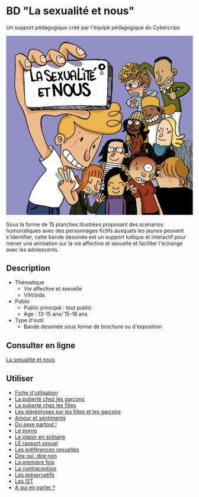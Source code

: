 # BD "La sexualité et nous"

Un support pédagogique créé par l'équipe pédagogique du Cybercrips

![Couverture La sexualité et nous](couvertureweb.jpeg)

Sous la forme de 15 planches illustrées proposant des scénarios humoristiques avec des personnages fictifs auxquels les jeunes peuvent s'identifier, cette bande dessinée est un support ludique et interactif pour mener une animation sur la vie affective et sexuelle et faciliter l'échange avec les adolescents.

## Description

* Thématique
  * Vie affective et sexuelle
  * VIH/sida
* Public
  * Public principal : tout public
  * Age : 13-15 ans/ 15-18 ans 
* Type d'outil
  * Bande dessinée sous forme de brochure ou d'exposition 


## Consulter en ligne

[La sexualité et nous](web.md)

## Utiliser

* [Fiche d'utilisation](La-sexualite-et-nous_fiche_outil.pdf)
* [La puberté chez les garçons](01-puberte-ugarcon-impression.jpg)
* [La puberté chez les filles](02-puberte-ufilleimpression.jpg)
* [Les stéréotypes sur les filles et les garçons](03-stereotype-impression.jpg)
* [Amour et sentiments](04-amouretsentiment-impression.jpg)
* [Du sexe partout !](05-dusexepartout-impression.jpg)
* [Le porno](06-la-pornographie-impression.jpg)
* [Le plaisir en solitaire](07-plaisirsolitaire-impression.jpg)
* [LE rapport sexuel](08-lerapportsexuel-impression.jpg)
* [Les préférences sexuelles](09-preferencesexuelle-impression.jpg)
* [Dire oui, dire non](10-Dire-oui-dire-non-impression.jpg)
* [La première fois](11-La-premie-re-fois-impression.jpg)
* [La contraception](12-La-contraception-impression.jpg)
* [Les préservatifs](13-Les-pre-uservatifs-impression.jpg)
* [Les IST](14-Les-IST-impression.jpg)
* [A qui en parler ?](15-a-qui-en-parler-impression.jpg)
